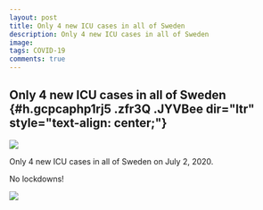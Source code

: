 ```yaml
---
layout: post
title: Only 4 new ICU cases in all of Sweden
description: Only 4 new ICU cases in all of Sweden
image: 
tags: COVID-19
comments: true
---
```


Only 4 new ICU cases in all of Sweden {#h.gcpcaphp1rj5 .zfr3Q .JYVBee dir="ltr" style="text-align: center;"}
-------------------------------------

[![](https://lh4.googleusercontent.com/yNwQApQ80YYtxPg86cgyccl1hJLtaEs0oTZCNDC036U5f1Y-zIT5lsRJgEI_kJmcS5XpEc8U_VX7WGqBkiBSTar9jbiKaCaGLduAgkIlGvqdw24nGZ4=w1280)](https://www.google.com/url?q=https%3A%2F%2Fredcap.med.usc.edu%2Fsurveys%2F%3Fs%3DJ7KEL4YTKT&sa=D&sntz=1&usg=AFQjCNGgmJPVlIxKzdq9Pd16K5HC0kstRQ)

Only 4 new ICU cases in all of Sweden on July 2, 2020.

No lockdowns!

![](https://lh5.googleusercontent.com/sYUcANeyptf_gqdOzBIQafWvFi1Vt3qtON2uiMYJGsbtNHp4AAZFeUSeLTiCtliWXa1b5VkWD_O46rLDSZrrk8jsRRRTK2bBKUOCp3WCrqsCqlY9U4o=w1280)
